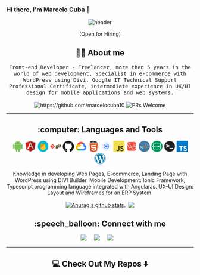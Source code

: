### Hi there, I'm Marcelo Cuba 👋

<!--
**marcelocuba10/marcelocuba10** is a ✨ _special_ ✨ repository because its `README.md` (this file) appears on your GitHub profile.
-->
<div align="center">
  <img src="https://github.com/marcelocuba10/marcelocuba10/blob/main/helloWorld.gif" alt="header"/>
</div>
<p align="center"> (Open for Hiring)</p>

<h2 align="center"> 👨‍💻 About me</h2>
<p align="center">
  <samp>Front-end Developer - Freelancer, more than 5 years in the world of web development, Specialist in e-commerce with WordPress using Divi. Google IT Technical Support Professional Certificate, intermediate experience in UX/UI design for mobile applications and web systems.</samp>
  <br> <br>
  <img src="https://komarev.com/ghpvc/?username=marcelocuba10" alt="https://github.com/marcelocuba10" />
  <img src="https://camo.githubusercontent.com/03ec14ee4ad5c4312d1c40c7475df4de3c1d00bfd2aaaf36b4ef73eae4c473ee/68747470733a2f2f696d672e736869656c64732e696f2f62616467652f5052732d77656c636f6d652d627269676874677265656e2e7376673f7374796c653d666c6174266c6f676f3d676974687562" alt="PRs Welcome" data-canonical-src="https://img.shields.io/badge/PRs-welcome-brightgreen.svg?style=flat&amp;logo=github" style="max-width: 100%;">
</p>

<hr>

<h2 align="center"> :computer: Languages and Tools</h2>
<p align="center">
  <img align="" alt="Android" width="30px" src="https://github.com/marcelocuba10/marcelocuba10/blob/main/images/android.png" />
  <img align="" alt="Angular" width="30px" src="https://github.com/marcelocuba10/marcelocuba10/blob/main/images/angular.png" />
  <img align="" alt="Firebase" width="30px" src="https://github.com/marcelocuba10/marcelocuba10/blob/main/images/firebase.png" />
  <img align="" alt="Git" width="30px" src="https://github.com/marcelocuba10/marcelocuba10/blob/main/images/git.png" />
  <img align="" alt="Github" width="30px" src="https://github.com/marcelocuba10/marcelocuba10/blob/main/images/github.png" />
  <img align="" alt="Google Cloud" width="30px" src="https://github.com/marcelocuba10/marcelocuba10/blob/main/images/google-cloud.png" />
  <img align="" alt="HTML5" width="30px" src="https://github.com/marcelocuba10/marcelocuba10/blob/main/images/html.png" />
  <img align="" alt="Ionic" width="30px" src="https://github.com/marcelocuba10/marcelocuba10/blob/main/images/ionic.png" />
  <img align="" alt="Javascript" width="30px" src="https://github.com/marcelocuba10/marcelocuba10/blob/main/images/javascript.png" />
  <img align="" alt="Laravel" width="30px" src="https://github.com/marcelocuba10/marcelocuba10/blob/main/images/laravel.png" />
  <img align="" alt="MySQL" width="30px" src="https://github.com/marcelocuba10/marcelocuba10/blob/main/images/mysql.png" />
  <img align="" alt="RestFul API" width="30px" src="https://github.com/marcelocuba10/marcelocuba10/blob/main/images/rest-api.png" />
  <img align="" alt="Terminal" width="30px" src="https://github.com/marcelocuba10/marcelocuba10/blob/main/images/terminal.png" />
  <img align="" alt="Typescript" width="30px" src="https://github.com/marcelocuba10/marcelocuba10/blob/main/images/typescript.png" />
  <img align="" alt="Wordpress" width="30px" src="https://github.com/marcelocuba10/marcelocuba10/blob/main/images/wordpress.png" />
</p>

<p align="center">Knowledge in developing Web Pages, E-commerce, Landing Page with WordPress using DIVI Builder.
Mobile Development: Ionic Framework, Typescript programming language integrated with AngularJs.
UX-UI Design: Layout and Wireframes for an ERP System.</p>

<p align="center">
<a href="https://github.com/anuraghazra/github-readme-stats">
  <img style="max-width: 49%;" align="center" src="https://github-readme-stats.vercel.app/api/top-langs/?username=marcelocuba10&show_icons=true&theme=cobalt&layout=compact" alt="Anurag's github stats" />
</a>
  &nbsp
<a href="https://github.com/anuraghazra/github-readme-stats">
  <img style="max-width: 49%;" align="center" src="https://github-readme-stats.vercel.app/api?username=marcelocuba10&show_icons=true&theme=tokyonight&hide=contribs,prs" />
</a>
</p>

<h2 align="center"> :speech_balloon: Connect with me</h2>
<p align="center">
  <a target="_blank"href="https://www.linkedin.com/in/marcelocuba/"><img src="https://img.shields.io/badge/linkedin-%230077B5.svg?&style=for-the-badge&logo=linkedin&logoColor=white" /></a>&nbsp;&nbsp;&nbsp;&nbsp;
  <a target="_blank"href="https://t.me/MarceloCuba"><img src="https://img.shields.io/badge/Telegram-2CA5E0?style=for-the-badge&logo=telegram&logoColor=white" /></a>&nbsp;&nbsp;&nbsp;&nbsp;
  <a href="mailto:0992994272cuva@gmail.com?subject=Hello%20Marcelo,%20From%20Github"><img src="https://img.shields.io/badge/gmail-%23D14836.svg?&style=for-the-badge&logo=gmail&logoColor=white" /></a>&nbsp;&nbsp;&nbsp;&nbsp;
</p>

<hr>

<h2  align="center">💻 Check Out My Repos ⬇️ </h2>
